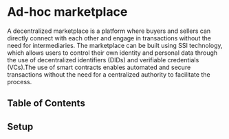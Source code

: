 # Ad-hoc marketplace

A decentralized marketplace is a platform where buyers and sellers can directly connect with each other and engage in transactions without the need for intermediaries. The marketplace can be built using SSI technology, which allows users to control their own identity and personal data through the use of decentralized identifiers (DIDs) and verifiable credentials (VCs).The use of smart contracts enables automated and secure transactions without the need for a centralized authority to facilitate the process.

## Table of Contents


## Setup
